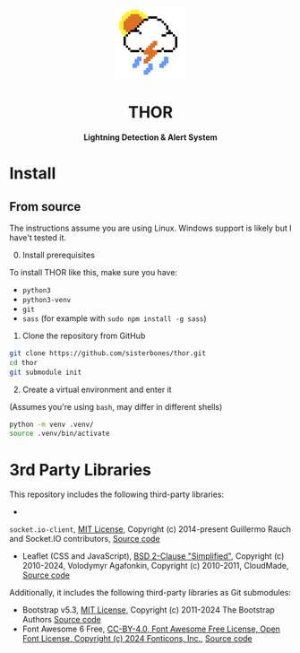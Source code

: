 <div align="center">
  <img height="128" src="./assets/logo.png" alt="Thor logo, decorative"/>
  <h1>THOR</h1>
  <p><strong>Lightning Detection & Alert System</strong></p>
</div>

# Install

## From source

The instructions assume you are using Linux. Windows support is likely but I have't tested it.

0. Install prerequisites

To install THOR like this, make sure you have:
- `python3`
- `python3-venv`
- `git`
- `sass` (for example with `sudo npm install -g sass`)

1. Clone the repository from GitHub

```bash
git clone https://github.com/sisterbones/thor.git
cd thor
git submodule init
```

2. Create a virtual environment and enter it

(Assumes you're using `bash`, may differ in different shells)

```bash
python -m venv .venv/
source .venv/bin/activate
```


# 3rd Party Libraries

This repository includes the following third-party libraries:

-

`socket.io-client`, [MIT License](https://github.com/socketio/socket.io/blob/7427109658591e7ce677a183a664d1f5327f37ea/LICENSE),
Copyright (c) 2014-present Guillermo Rauch and Socket.IO
contributors, [Source code](https://github.com/socketio/socket.io)

- Leaflet (CSS and
  JavaScript), [BSD 2-Clause "Simplified"](https://github.com/Leaflet/Leaflet/blob/142f94a9ba5757f7e7180ffa6cbed2b3a9bc73c9/LICENSE),
  Copyright (c) 2010-2024, Volodymyr Agafonkin, Copyright (c) 2010-2011,
  CloudMade, [Source code](https://github.com/Leaflet/Leaflet)

Additionally, it includes the following third-party libraries as Git submodules:

- Bootstrap
  v5.3, [MIT License](https://github.com/twbs/bootstrap/blob/0cbfe13adf669ad39ae9d8e873c2ad59befd3a3a/LICENSE),
  Copyright (c) 2011-2024 The Bootstrap Authors [Source code](https://github.com/twbs/bootstrap)
- Font Awesome 6
  Free, [CC-BY-4.0, Font Awesome Free License, Open Font License, Copyright (c) 2024 Fonticons, Inc.](https://github.com/FortAwesome/Font-Awesome/blob/c0f460dca7f7688761120415ff3c9cf7f73119be/LICENSE.txt), [Source code](https://github.com/FortAwesome/Font-Awesome)
